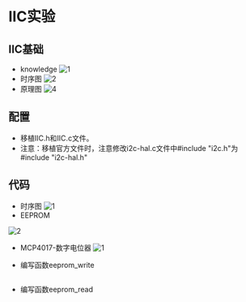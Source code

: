# IIC实验
## IIC基础
- knowledge
![1](https://github.com/user-attachments/assets/96884586-73ab-408f-99d2-bbf14f512fb4)
- 时序图
![2](https://github.com/user-attachments/assets/179c25a8-2569-4dc0-827b-8f23cd4484ae)
- 原理图
![4](https://github.com/user-attachments/assets/3a530fe1-219a-4307-94b1-d4f775a125cd)
## 配置
- 移植IIC.h和IIC.c文件。
- 注意：移植官方文件时，注意修改i2c-hal.c文件中#include "i2c.h"为#include "i2c-hal.h"
## 代码
- 时序图
![1](https://github.com/user-attachments/assets/369d01dc-c0eb-410f-ad7b-39e8508db06e)
- EEPROM

![2](https://github.com/user-attachments/assets/a3ec654c-93d1-4cc5-ab0f-2439abe5cbee)
- MCP4017-数字电位器
![1](https://github.com/user-attachments/assets/f072aa0f-2940-423d-be50-0f134d208690)

- 编写函数eeprom_write
```C

```
- 编写函数eeprom_read
```C

```
